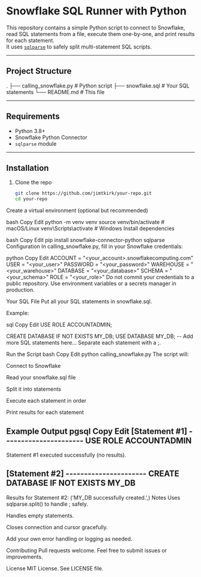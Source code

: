 # Snowflake SQL Runner with Python

This repository contains a simple Python script to connect to Snowflake, read SQL statements from a file, execute them one-by-one, and print results for each statement.  
It uses [`sqlparse`](https://github.com/andialbrecht/sqlparse) to safely split multi-statement SQL scripts.

---

## Project Structure

.
├── calling_snowflake.py # Python script
├── snowflake.sql # Your SQL statements
└── README.md # This file

---

## Requirements

- Python 3.8+
- Snowflake Python Connector
- `sqlparse` module

---

## Installation

1. Clone the repo

   ```bash
   git clone https://github.com/jimtkirk/your-repo.git
   cd your-repo
Create a virtual environment (optional but recommended)

bash
Copy
Edit
python -m venv venv
source venv/bin/activate  # macOS/Linux
venv\Scripts\activate     # Windows
Install dependencies

bash
Copy
Edit
pip install snowflake-connector-python sqlparse
Configuration
In calling_snowflake.py, fill in your Snowflake credentials:

python
Copy
Edit
ACCOUNT = "<your_account>.snowflakecomputing.com"
USER = "<your_user>"
PASSWORD = "<your_password>"
WAREHOUSE = "<your_warehouse>"
DATABASE = "<your_database>"
SCHEMA = "<your_schema>"
ROLE = "<your_role>"
Do not commit your credentials to a public repository.
Use environment variables or a secrets manager in production.

Your SQL File
Put all your SQL statements in snowflake.sql.

Example:

sql
Copy
Edit
USE ROLE ACCOUNTADMIN;

CREATE DATABASE IF NOT EXISTS MY_DB;
USE DATABASE MY_DB;
-- Add more SQL statements here...
Separate each statement with a ;.

Run the Script
bash
Copy
Edit
python calling_snowflake.py
The script will:

Connect to Snowflake

Read your snowflake.sql file

Split it into statements

Execute each statement in order

Print results for each statement

Example Output
pgsql
Copy
Edit
[Statement #1] ----------------------
USE ROLE ACCOUNTADMIN
-------------------------------------------------------
Statement #1 executed successfully (no results).

[Statement #2] ----------------------
CREATE DATABASE IF NOT EXISTS MY_DB
-------------------------------------------------------
Results for Statement #2:
('MY_DB successfully created.',)
Notes
Uses sqlparse.split() to handle ; safely.

Handles empty statements.

Closes connection and cursor gracefully.

Add your own error handling or logging as needed.

Contributing
Pull requests welcome. Feel free to submit issues or improvements.

License
MIT License. See LICENSE file.